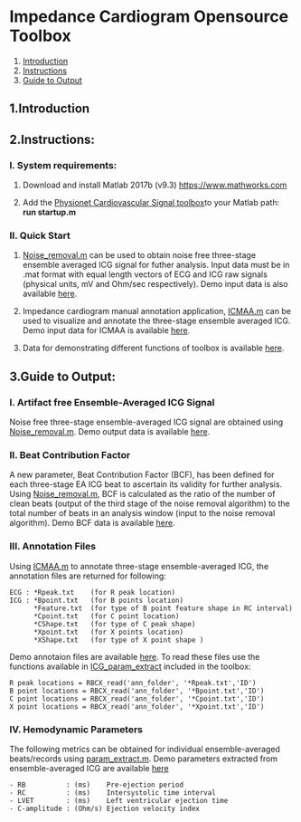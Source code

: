 # Impedance Cardiogram Opensource Toolbox

1. [Introduction](#intro)
2. [Instructions](#fullinst) 
3. [Guide to Output](#output) 

<a name="intro"></a>
## 1.Introduction



<a name="fullinst"></a>
## 2.Instructions: 
### I. System requirements:
   
1)  Download and install Matlab 2017b (v9.3) https://www.mathworks.com

2)  Add the [Physionet Cardiovascular Signal toolbox](https://github.com/cliffordlab/PhysioNet-Cardiovascular-Signal-Toolbox)to your Matlab path: **run startup.m**
    
### II. Quick Start

1)  [Noise_removal.m](https://github.com/cliffordlab/ICG_OSToolbox/tree/master/ICG_Noise_Removal) can be used to obtain noise free three-stage ensemble averaged ICG signal for futher analysis. Input data must be in .mat format with equal length vectors of ECG and ICG raw signals (physical units, mV and Ohm/sec respectively). Demo input data is also available [here](https://github.com/cliffordlab/ICG_OSToolbox/tree/master/ICG_ECG_Demo_Data/ECG_ICG_Data).

2) Impedance cardiogram manual annotation application, [ICMAA.m](https://github.com/cliffordlab/ICG_OSToolbox/tree/master/ICG_Annotation#impedance-cardiogram-manual-annotation-application-icmaa) can be used to visualize and annotate the three-stage ensemble averaged ICG. Demo input data for ICMAA is available [here](https://github.com/cliffordlab/ICG_OSToolbox/tree/master/ICG_ECG_Demo_Data/Ensemble_Averaged_ECG_ICG).

3) Data for demonstrating different functions of toolbox is available [here](https://github.com/cliffordlab/ICG_OSToolbox/tree/master/ICG_ECG_Demo_Data).



<a name="output"></a>
## 3.Guide to Output:

### I. Artifact free Ensemble-Averaged ICG Signal
Noise free three-stage ensemble-averaged ICG signal are obtained using [Noise_removal.m](https://github.com/cliffordlab/ICG_OSToolbox/tree/master/ICG_Noise_Removal). Demo output data is available [here](https://github.com/cliffordlab/ICG_OSToolbox/tree/master/ICG_ECG_Demo_Data/Ensemble_Averaged_ECG_ICG).

### II. Beat Contribution Factor
A new parameter, Beat Contribution Factor (BCF), has been defined for each three-stage EA ICG beat to ascertain its validity for further analysis. Using [Noise_removal.m](https://github.com/cliffordlab/ICG_OSToolbox/tree/master/ICG_Noise_Removal), BCF is calculated as the ratio of the number of clean beats (output of the third stage of the noise removal algorithm) to the total number of beats in an analysis window (input to the noise removal algorithm). Demo BCF data is available [here](https://github.com/cliffordlab/ICG_OSToolbox/tree/master/ICG_ECG_Demo_Data/Ensemble_Averaged_ECG_ICG).

### III. Annotation Files
Using [ICMAA.m](https://github.com/cliffordlab/ICG_OSToolbox/tree/master/ICG_Annotation#impedance-cardiogram-manual-annotation-application-icmaa) to annotate three-stage ensemble-averaged ICG, the annotation files are returned for following:  

    ECG : *Rpeak.txt    (for R peak location)
    ICG : *Bpoint.txt   (for B points location)
          *Feature.txt  (for type of B point feature shape in RC interval)
          *Cpoint.txt   (for C point location)
          *CShape.txt   (for type of C peak shape)
          *Xpoint.txt   (for X points location)
          *XShape.txt   (for type of X point shape )

Demo annotaion files are available [here](https://github.com/cliffordlab/ICG_OSToolbox/tree/master/ICG_ECG_Demo_Data/Sample_Annotations_by_ICMAA). To read these files use the functions available in [ICG_param_extract](https://github.com/cliffordlab/ICG_OSToolbox/tree/master/ICG_param_extract) included in the toolbox:

    R peak locations = RBCX_read('ann_folder', '*Rpeak.txt','ID')
    B point locations = RBCX_read('ann_folder', '*Bpoint.txt','ID')
    C point locations = RBCX_read('ann_folder', '*Cpoint.txt','ID')
    X point locations = RBCX_read('ann_folder', '*Xpoint.txt','ID')
    

### IV. Hemodynamic Parameters 
The following metrics can be obtained for individual ensemble-averaged beats/records using [param_extract.m](https://github.com/cliffordlab/ICG_OSToolbox/blob/master/ICG_param_extract). Demo parameters extracted from ensemble-averaged ICG are available [here](https://github.com/cliffordlab/ICG_OSToolbox/tree/master/ICG_ECG_Demo_Data/Sample_Parameters_Extracted)

    - RB          : (ms)    Pre-ejection period
    - RC          : (ms)    Intersystolic time interval
    - LVET        : (ms)    Left ventricular ejection time
    - C-amplitude : (Ohm/s) Ejection velocity index




